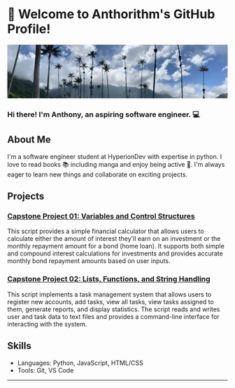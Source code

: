# 👋 Welcome to Anthorithm's GitHub Profile!

![Banner Image](/Images/palmapanorama.jpeg)

### Hi there! I'm Anthony, an aspiring software engineer. 💻

## About Me

I'm a software engineer student at HyperionDev with expertise in python. I love to read books 📚 including manga and enjoy being active 💪. I'm always eager to learn new things and collaborate on exciting projects.

## Projects

### [Capstone Project 01: Variables and Control Structures](https://github.com/Anthorithm/finalCapstone/tree/main/01%20Capstone)

This script provides a simple financial calculator that allows users to calculate either the amount of interest they'll earn on an investment or the monthly repayment amount for a bond (home loan). It supports both simple and compound interest calculations for investments and provides accurate monthly bond repayment amounts based on user inputs.

### [Capstone Project 02:  Lists, Functions, and String Handling](https://github.com/Anthorithm/finalCapstone/tree/main/02%20Capstone)

This script implements a task management system that allows users to register new accounts, add tasks, view all tasks, view tasks assigned to them, generate reports, and display statistics. The script reads and writes user and task data to text files and provides a command-line interface for interacting with the system.

## Skills
- Languages: Python, JavaScript, HTML/CSS
- Tools: Git, VS Code
---